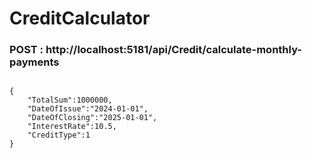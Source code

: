 # CreditCalculator

<h3>POST : http://localhost:5181/api/Credit/calculate-monthly-payments</h3>
<code>
{
    "TotalSum":1000000,
    "DateOfIssue":"2024-01-01",
    "DateOfClosing":"2025-01-01",
    "InterestRate":10.5,
    "CreditType":1
}
</code>
